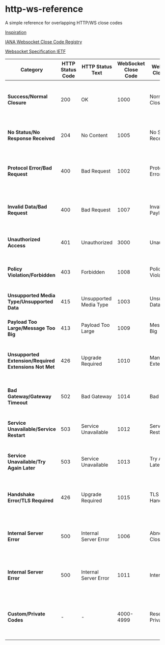 # http-ws-reference

A simple reference for overlapping HTTP/WS close codes

[Inspiration](https://github.com/Luka967/websocket-close-codes)

[IANA Websocket Close Code Registry](https://www.iana.org/assignments/websocket/websocket.xhtml#close-code-number)

[Websocket Specification IETF](https://datatracker.ietf.org/doc/html/rfc6455#section-7.4)

| **Category**             | **HTTP Status Code** | **HTTP Status Text**          | **WebSocket Close Code** | **WebSocket Close Text**        | **Description**                                                                            |
|--------------------------|----------------------|--------------------------------|---------------------------|----------------------------------|------------------------------------------------------------------------------------------------|
| **Success/Normal Closure**         | 200                  | OK                             | 1000                      | Normal Closure                   | The request was successfully processed, or the connection was closed normally.                 |
| **No Status/No Response Received** | 204                  | No Content                    | 1005                      | No Status Received               | No additional information is provided, or no status was received.                             |
| **Protocol Error/Bad Request**     | 400                  | Bad Request                   | 1002                      | Protocol Error                   | The request contained malformed syntax or protocol violations.                                |
| **Invalid Data/Bad Request**       | 400                  | Bad Request                   | 1007                      | Invalid Frame Payload Data       | The server detected invalid data (e.g., invalid encoding) in the request or payload.          |
| **Unauthorized Access**            | 401                  | Unauthorized                  | 3000                      | Unauthorized                     | The client attempted an unauthorized action.                                                  |
| **Policy Violation/Forbidden**     | 403                  | Forbidden                     | 1008                      | Policy Violation                 | The request violated server policies, or access was forbidden.                                |
| **Unsupported Media Type/Unsupported Data** | 415         | Unsupported Media Type        | 1003                      | Unsupported Data                 | The client sent data that is not supported by the server.                                     |
| **Payload Too Large/Message Too Big** | 413             | Payload Too Large             | 1009                      | Message Too Big                  | The message/request size exceeds server limits.                                               |
| **Unsupported Extension/Required Extensions Not Met** | 426 | Upgrade Required          | 1010                      | Mandatory Extension              | The client expected a specific protocol extension that was not agreed upon.                   |
| **Bad Gateway/Gateway Timeout**    | 502                  | Bad Gateway                   | 1014                      | Bad Gateway                      | The server received an invalid response from an upstream server.                              |
| **Service Unavailable/Service Restart** | 503           | Service Unavailable           | 1012                      | Service Restart                  | The server is restarting, causing the connection to terminate.                                |
| **Service Unavailable/Try Again Later** | 503          | Service Unavailable           | 1013                      | Try Again Later                  | The server is currently overloaded; client should try again later.                            |
| **Handshake Error/TLS Required**   | 426                  | Upgrade Required              | 1015                      | TLS Handshake                    | The client attempted to connect without the required TLS handshake or protocol.               |
| **Internal Server Error**          | 500                  | Internal Server Error         | 1006                      | Abnormal Closure                 | The connection closed unexpectedly, likely due to an internal server error.                   |
| **Internal Server Error**          | 500                  | Internal Server Error         | 1011                      | Internal Error                   | The server encountered an unexpected condition, leading to an error.                          |
| **Custom/Private Codes**           | -                    | -                              | 4000-4999                 | Reserved for Private Use         | Both HTTP and WebSocket provide ranges for application-specific, non-standard error handling. |

